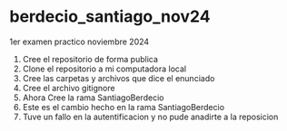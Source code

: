 # berdecio_santiago_nov24
1er examen practico noviembre 2024

1. Cree el repositorio de forma publica
2. Clone el repositorio a mi computadora local
3. Cree las carpetas y archivos que dice el enunciado
4. Cree el archivo gitignore
5. Ahora Cree la rama SantiagoBerdecio
6. Este es el cambio hecho en la rama SantiagoBerdecio
7. Tuve un fallo en la autentificacion y no pude anadirte a la reposicion
